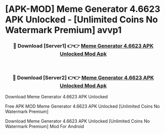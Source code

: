 # [APK-MOD] Meme Generator 4.6623 APK Unlocked - [Unlimited Coins No Watermark Premium] avvp1



<div align="center">
<h3>🔴 Download [Server1] 👉👉 <a href="https://momento.my/?title=Meme_Generator_4.6623_APK_Unlocked">Meme Generator 4.6623 APK Unlocked Mod Apk</a></h3><br>

<h3>🔴 Download [Server2] 👉👉 <a href="https://momento.my/?title=Meme_Generator_4.6623_APK_Unlocked">Meme Generator 4.6623 APK Unlocked Mod Apk</a></h3>
</div>



Download Meme Generator 4.6623 APK Unlocked 

Free APK MOD Meme Generator 4.6623 APK Unlocked [Unlimited Coins No Watermark Premium]

Download Meme Generator 4.6623 APK Unlocked [Unlimited Coins No Watermark Premium] Mod For Android
